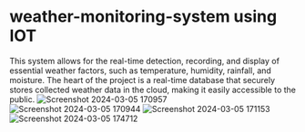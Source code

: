 # weather-monitoring-system using IOT
This system allows for the real-time detection, recording, and display of essential weather factors, such as temperature, humidity, rainfall, and moisture. The heart of the project is a real-time database that securely stores collected weather data in the cloud, making it easily accessible to the public.
![Screenshot 2024-03-05 170957](https://github.com/Talakayalavamsikrishna/weather-monitoring-system/assets/139057266/ef311228-b815-4e3b-9925-4fafb29436b7)
![Screenshot 2024-03-05 170944](https://github.com/Talakayalavamsikrishna/weather-monitoring-system/assets/139057266/7b318759-1127-44e5-b7cc-8a09f3033da8)
![Screenshot 2024-03-05 171153](https://github.com/Talakayalavamsikrishna/weather-monitoring-system/assets/139057266/c9b2a520-69a1-445e-9bd9-44fb3e08999e)
![Screenshot 2024-03-05 174712](https://github.com/Talakayalavamsikrishna/weather-monitoring-system/assets/139057266/a1e708c8-76fb-48e5-8040-d0a6bf860b41)




